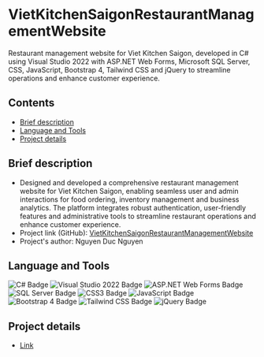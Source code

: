 # VietKitchenSaigonRestaurantManagementWebsite 
Restaurant management website for Viet Kitchen Saigon, developed in C# using Visual Studio 2022 with ASP.NET Web Forms, Microsoft SQL Server, CSS, JavaScript, Bootstrap 4, Tailwind CSS and jQuery to streamline operations and enhance customer experience.

## Contents

- [Brief description](#brief-description)
- [Language and Tools](#language-and-tools)
- [Project details](#project-details)


## Brief description

- Designed and developed a comprehensive restaurant management website for Viet Kitchen Saigon, enabling seamless user and admin interactions for food ordering, inventory management and business analytics. The platform integrates robust authentication, user-friendly features and administrative tools to streamline restaurant operations and enhance customer experience.
- Project link (GitHub): [VietKitchenSaigonRestaurantManagementWebsite](https://github.com/nguyenducnguyen-web/VietKitchenSaigonRestaurantManagementWebsite)
- Project's author: Nguyen Duc Nguyen

## Language and Tools

![C# Badge](https://img.shields.io/badge/C%23-239120?logo=c-sharp&logoColor=fff&style=flat)
![Visual Studio 2022 Badge](https://img.shields.io/badge/Visual%20Studio%202022-5C2D91?logo=visualstudio&logoColor=fff&style=flat)
![ASP.NET Web Forms Badge](https://img.shields.io/badge/ASP.NET%20Web%20Forms-512BD4?logo=dotnet&logoColor=fff&style=flat)
![SQL Server Badge](https://img.shields.io/badge/SQL%20Server-CC2927?logo=microsoftsqlserver&logoColor=fff&style=flat)
![CSS3 Badge](https://img.shields.io/badge/CSS3-1572B6?logo=css3&logoColor=fff&style=flat)
![JavaScript Badge](https://img.shields.io/badge/JavaScript-F7DF1E?logo=javascript&logoColor=000&style=flat)
![Bootstrap 4 Badge](https://img.shields.io/badge/Bootstrap%204-7952B3?logo=bootstrap&logoColor=fff&style=flat)
![Tailwind CSS Badge](https://img.shields.io/badge/Tailwind%20CSS-06B6D4?logo=tailwindcss&logoColor=fff&style=flat)
![jQuery Badge](https://img.shields.io/badge/jQuery-0769AD?logo=jquery&logoColor=fff&style=flat)

## Project details

- [Link](https://drive.google.com/file/d/1NAtWFiTNNLdmnb0b4kFK-uGRCI_lJxFs/view?usp=sharing)



